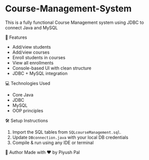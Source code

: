 # Course-Management-System
This is a fully functional Course Management system using JDBC to connect Java and MySQL

🔧 Features

- Add/view students
- Add/view courses
- Enroll students in courses
- View all enrollments
- Console-based UI with clean structure
- JDBC + MySQL integration

💻 Technologies Used

- Core Java
- JDBC
- MySQL
- OOP principles



🛠 Setup Instructions

1. Import the SQL tables from `SQLcourseManagement.sql`.
2. Update `DBconnection.java` with your local DB credentials
3. Compile & run using any IDE or terminal

📌 Author
Made with ❤️ by Piyush Pal
